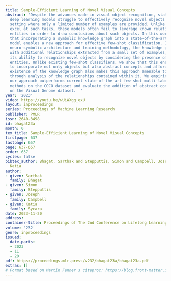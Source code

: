 ```yaml
---
title: Sample-Efficient Learning of Novel Visual Concepts
abstract: 'Despite the advances made in visual object recognition, state-of-the-art
  deep learning models struggle to effectively recognize novel objects in a few-shot
  setting where only a limited number of examples are provided. Unlike humans who
  excel at such tasks, these models often fail to leverage known relationships between
  entities in order to draw conclusions about such objects. In this work, we show
  that incorporating a symbolic knowledge graph into a state-of-the-art recognition
  model enables a new approach for effective few-shot classification. In our proposed
  neuro-symbolic architecture and training methodology, the knowledge graph is augmented
  with additional relationships extracted from a small set of examples, improving
  its ability to recognize novel objects by considering the presence of interconnected
  entities. Unlike existing few-shot classifiers, we show that this enables our model
  to incorporate not only objects but also abstract concepts and affordances. The
  existence of the knowledge graph also makes this approach amenable to interpretability
  through analysis of the relationships contained within it. We empirically show that
  our approach outperforms current state-of-the-art few-shot multi-label classification
  methods on the COCO dataset and evaluate the addition of abstract concepts and affordances
  on the Visual Genome dataset.  '
year: '2023'
video: https://youtu.be/wUiWXgg_exU
layout: inproceedings
series: Proceedings of Machine Learning Research
publisher: PMLR
issn: 2640-3498
id: bhagat23a
month: 0
tex_title: Sample-Efficient Learning of Novel Visual Concepts
firstpage: 637
lastpage: 657
page: 637-657
order: 637
cycles: false
bibtex_author: Bhagat, Sarthak and Stepputtis, Simon and Campbell, Joseph and Sycara,
  Katia
author:
- given: Sarthak
  family: Bhagat
- given: Simon
  family: Stepputtis
- given: Joseph
  family: Campbell
- given: Katia
  family: Sycara
date: 2023-11-20
address:
container-title: Proceedings of The 2nd Conference on Lifelong Learning Agents
volume: '232'
genre: inproceedings
issued:
  date-parts:
  - 2023
  - 11
  - 20
pdf: https://proceedings.mlr.press/v232/bhagat23a/bhagat23a.pdf
extras: []
# Format based on Martin Fenner's citeproc: https://blog.front-matter.io/posts/citeproc-yaml-for-bibliographies/
---
```

